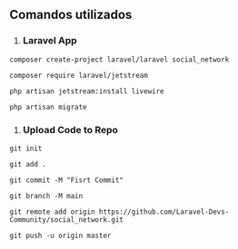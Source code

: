 ## Comandos utilizados

1. ### Laravel App

```
composer create-project laravel/laravel social_network

composer require laravel/jetstream

php artisan jetstream:install livewire

php artisan migrate
```

1. ### Upload Code to Repo

```
git init

git add .

git commit -M "Fisrt Commit"

git branch -M main

git remote add origin https://github.com/Laravel-Devs-Community/social_network.git

git push -u origin master
```

